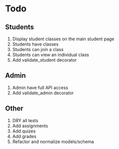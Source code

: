 # Todo

## Students

1. Display student classes on the main student page
1. Students have classes
1. Students can join a class
1. Students can view an individual class
1. Add validate_student decorator

## Admin

1. Admin have full API access
1. Add validate_admin decorator

## Other

1. DRY all tests
1. Add assignments
1. Add quizes
1. Add grades
1. Refactor and normalize models/schema

